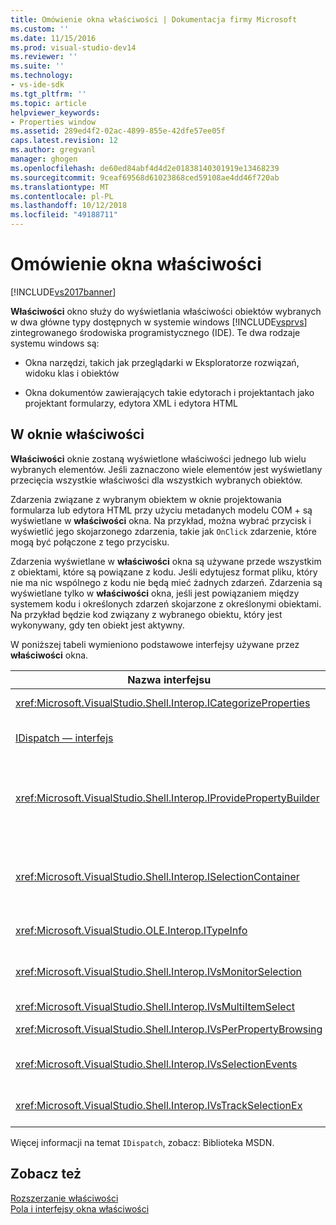 ```yaml
---
title: Omówienie okna właściwości | Dokumentacja firmy Microsoft
ms.custom: ''
ms.date: 11/15/2016
ms.prod: visual-studio-dev14
ms.reviewer: ''
ms.suite: ''
ms.technology:
- vs-ide-sdk
ms.tgt_pltfrm: ''
ms.topic: article
helpviewer_keywords:
- Properties window
ms.assetid: 289ed4f2-02ac-4899-855e-42dfe57ee05f
caps.latest.revision: 12
ms.author: gregvanl
manager: ghogen
ms.openlocfilehash: de60ed84abf4d4d2e01838140301919e13468239
ms.sourcegitcommit: 9ceaf69568d61023868ced59108ae4dd46f720ab
ms.translationtype: MT
ms.contentlocale: pl-PL
ms.lasthandoff: 10/12/2018
ms.locfileid: "49188711"
---
```

# <a name="properties-window-overview"></a>Omówienie okna właściwości
[!INCLUDE[vs2017banner](../../includes/vs2017banner.md)]

**Właściwości** okno służy do wyświetlania właściwości obiektów wybranych w dwa główne typy dostępnych w systemie windows [!INCLUDE[vsprvs](../../includes/vsprvs-md.md)] zintegrowanego środowiska programistycznego (IDE). Te dwa rodzaje systemu windows są:  
  
-   Okna narzędzi, takich jak przeglądarki w Eksploratorze rozwiązań, widoku klas i obiektów  
  
-   Okna dokumentów zawierających takie edytorach i projektantach jako projektant formularzy, edytora XML i edytora HTML  
  
## <a name="using-the-properties-window"></a>W oknie właściwości  
 **Właściwości** oknie zostaną wyświetlone właściwości jednego lub wielu wybranych elementów. Jeśli zaznaczono wiele elementów jest wyświetlany przecięcia wszystkie właściwości dla wszystkich wybranych obiektów.  
  
 Zdarzenia związane z wybranym obiektem w oknie projektowania formularza lub edytora HTML przy użyciu metadanych modelu COM + są wyświetlane w **właściwości** okna. Na przykład, można wybrać przycisk i wyświetlić jego skojarzonego zdarzenia, takie jak `OnClick` zdarzenie, które mogą być połączone z tego przycisku.  
  
 Zdarzenia wyświetlane w **właściwości** okna są używane przede wszystkim z obiektami, które są powiązane z kodu. Jeśli edytujesz format pliku, który nie ma nic wspólnego z kodu nie będą mieć żadnych zdarzeń. Zdarzenia są wyświetlane tylko w **właściwości** okna, jeśli jest powiązaniem między systemem kodu i określonych zdarzeń skojarzone z określonymi obiektami. Na przykład będzie kod związany z wybranego obiektu, który jest wykonywany, gdy ten obiekt jest aktywny.  
  
 W poniższej tabeli wymieniono podstawowe interfejsy używane przez **właściwości** okna.  
  
|Nazwa interfejsu|Opis|  
|--------------------|-----------------|  
|<xref:Microsoft.VisualStudio.Shell.Interop.ICategorizeProperties>|Zawiera listę kategorii, aby **właściwości** okna i mapuje każdej właściwości w kategorii.|  
|[IDispatch — interfejs](http://msdn.microsoft.com/en-us/ebbff4bc-36b2-4861-9efa-ffa45e013eb5)|Udostępnia metody i właściwości do programowania, narzędzia i inne aplikacje obsługujące automatyzację obiektu.|  
|<xref:Microsoft.VisualStudio.Shell.Interop.IProvidePropertyBuilder>|Zawiera przyciski wielokropek (...) o nazwie *Konstruktorzy* , Otwórz program windows modalne okno dialogowe implementowany przez sam obiekt. Używane, gdy wartość nie jest łatwo wpisana przez użytkownika w polu tekstowym. Na przykład może być używane otworzyć selektor kolorów, który określa wartość RGB dla Ciebie.|  
|<xref:Microsoft.VisualStudio.Shell.Interop.ISelectionContainer>|Zapewnia dostęp do obiektów używane do aktualizowania informacji wyświetlanych w **właściwości** okna. <xref:Microsoft.VisualStudio.Shell.Interop.ISelectionContainer> jest implementowana przez pakietów VSPackage dla każdego okna, który zawiera obiekty można wybierać z powiązanych właściwości, które mają być wyświetlane.|  
|<xref:Microsoft.VisualStudio.OLE.Interop.ITypeInfo>|Zawiera informacje o typie obiektu, takiego jak metody interfejsu i pola struktury.|  
|<xref:Microsoft.VisualStudio.Shell.Interop.IVsMonitorSelection>|Umożliwia pakietów VSPackage do otrzymywania powiadomień o zdarzeniach wybór i pobrać informacje o bieżącej hierarchii projektu, element, wartość elementu i kontekstu interfejsu użytkownika polecenia.|  
|<xref:Microsoft.VisualStudio.Shell.Interop.IVsMultiItemSelect>|Zapewnia środowisko z dostępem do wielokrotny wybór.|  
|<xref:Microsoft.VisualStudio.Shell.Interop.IVsPerPropertyBrowsing>|Używane do zapewnienia zlokalizowanych nazw na niektórych właściwości wyświetlane w **właściwości** okna.|  
|<xref:Microsoft.VisualStudio.Shell.Interop.IVsSelectionEvents>|Powiadamia zarejestrowanych pakietów VSPackage zmian w bieżącym zaznaczeniu, wartość elementu lub kontekstu interfejsu użytkownika polecenia.|  
|<xref:Microsoft.VisualStudio.Shell.Interop.IVsTrackSelectionEx>|Powiadamia środowiska zmiany w bieżącym zaznaczeniu i zapewnia dostęp do informacji o hierarchii i elementów odnoszących się do wyboru nowego.|  
  
 Więcej informacji na temat `IDispatch`, zobacz: Biblioteka MSDN.  
  
## <a name="see-also"></a>Zobacz też  
 [Rozszerzanie właściwości](../../extensibility/internals/extending-properties.md)   
 [Pola i interfejsy okna właściwości](../../extensibility/internals/properties-window-fields-and-interfaces.md)

